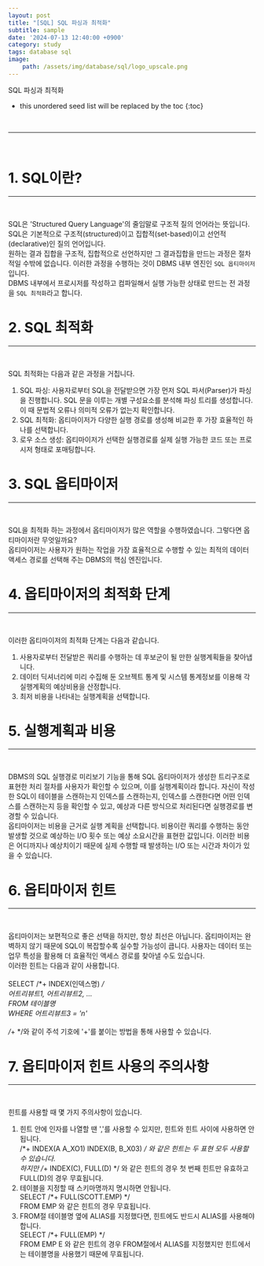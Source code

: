 ```yaml
---
layout: post
title: "[SQL] SQL 파싱과 최적화"
subtitle: sample
date: '2024-07-13 12:40:00 +0900'
category: study
tags: database sql
image:
    path: /assets/img/database/sql/logo_upscale.png
---
```


SQL 파싱과 최적화

<!--more-->

* this unordered seed list will be replaced by the toc
{:toc}
<br>



---
<br>

# 1. SQL이란?
---
<br>


SQL은 'Structured Query Language'의 줄임말로 구조적 질의 언어라는 뜻입니다.<br>
SQL은 기본적으로 구조적(structured)이고 집합적(set-based)이고 선언적(declarative)인 질의 언어입니다.<br>
원하는 결과 집합을 구조적, 집합적으로 선언하지만 그 결과집합을 만드는 과정은 절차적일 수밖에 없습니다. 이러한 과정을 수행하는 것이 DBMS 내부 엔진인 `SQL 옵티마이저`입니다.<br>
DBMS 내부에서 프로시저를 작성하고 컴파일해서 실행 가능한 상태로 만드는 전 과정을 `SQL 최적화`라고 합니다.<br>


# 2. SQL 최적화
---
<br>


SQL 최적화는 다음과 같은 과정을 거칩니다.<br>
1. SQL 파싱: 사용자로부터 SQL을 전달받으면 가장 먼저 SQL 파서(Parser)가 파싱을 진행합니다. SQL 문을 이루는 개별 구성요소를 분석해 파싱 트리를 생성합니다. 이 때 문법적 오류나 의미적 오류가 없는지 확인합니다.<br>
2. SQL 최적화: 옵티마이저가 다양한 실행 경로를 생성해 비교한 후 가장 효율적인 하나를 선택합니다.<br>
3. 로우 소스 생성: 옵티마이저가 선택한 실행경로를 실제 실행 가능한 코드 또는 프로시저 형태로 포매팅합니다.<br>


# 3. SQL 옵티마이저
---
<br>


SQL을 최적화 하는 과정에서 옵티마이저가 많은 역할을 수행하였습니다. 그렇다면 옵티마이저란 무엇일까요?<br>
옵티마이저는 사용자가 원하는 작업을 가장 효율적으로 수행할 수 있는 최적의 데이터 액세스 경로를 선택해 주는 DBMS의 핵심 엔진입니다.<br>



# 4. 옵티마이저의 최적화 단계
---
<br>

이러한 옵티마이저의 최적화 단계는 다음과 같습니다.<br>
1. 사용자로부터 전달받은 쿼리를 수행하는 데 후보군이 될 만한 실행계획들을 찾아냅니다.<br>
2. 데이터 딕셔너리에 미리 수집해 둔 오브젝트 통계 및 시스템 통계정보를 이용해 각 실행계획의 예상비용을 산정합니다.<br>
3. 최저 비용을 나타내는 실행계획을 선택합니다.<br>


# 5. 실행계획과 비용
---
<br>

DBMS의 SQL 실행경로 미리보기 기능을 통해 SQL 옵티마이저가 생성한 트리구조로 표현한 처리 절차를 사용자가 확인할 수 있으며, 이를 실행계획이라 합니다. 자신이 작성한 SQL이 테이블을 스캔하는지 인덱스를 스캔하는지, 인덱스를 스캔한다면 어떤 인덱스를 스캔하는지 등을 확인할 수 있고, 예상과 다른 방식으로 처리된다면 실행경로를 변경할 수 있습니다.<br>
옵티마이저는 비용을 근거로 실행 계획을 선택합니다. 비용이란 쿼리를 수행하는 동안 발생할 것으로 예상하는 I/O 횟수 또는 예상 소요시간을 표현한 값입니다. 이러한 비용은 어디까지나 예상치이기 때문에 실제 수행할 때 발생하는 I/O 또는 시간과 차이가 있을 수 있습니다.<br>

# 6. 옵티마이저 힌트
---
<br>

옵티마이저는 보편적으로 좋은 선택을 하지만, 항상 최선은 아닙니다. 옵티마이저는 완벽하지 않기 때문에 SQL이 복잡할수록 실수할 가능성이 큽니다. 사용자는 데이터 또는 업무 특성을 활용해 더 효율적인 액세스 경로를 찾아낼 수도 있습니다.<br>
이러한 힌트는 다음과 같이 사용합니다.<br><br>
SELECT /*+ INDEX(인덱스명) */<br>
       어트리뷰트1, 어트리뷰트2, ...<br>
FROM   테이블명<br>
WHERE 어트리뷰트3 = 'n'<br><br>
/*+ */와 같이 주석 기호에 '+'를 붙이는 방법을 통해 사용할 수 있습니다.<br>


# 7. 옵티마이저 힌트 사용의 주의사항
---
<br>


힌트를 사용할 때 몇 가지 주의사항이 있습니다.<br>
1. 힌트 안에 인자를 나열할 땐 ','를 사용할 수 있지만, 힌트와 힌트 사이에 사용하면 안됩니다.<br>
/*+ INDEX(A A_XO1) INDEX(B, B_X03) */ 와 같은 힌트는 두 표현 모두 사용할 수 있습니다.<br>
하지만 /*+ INDEX(C), FULL(D) */ 와 같은 힌트의 경우 첫 번째 힌트만 유효하고 FULL(D)의 경우 무효됩니다.<br>
2. 테이블을 지정할 때 스키마명까지 명시하면 안됩니다.<br>
SELECT /*+ FULL(SCOTT.EMP) */<br>
FROM EMP 와 같은 힌트의 경우 무효됩니다.<br>
3. FROM절 테이블명 옆에 ALIAS를 지정했다면, 힌트에도 반드시 ALIAS를 사용해야 합니다.<br>
SELECT /*+ FULL(EMP) */<br>
FROM EMP E 와 같은 힌트의 경우 FROM절에서 ALIAS를 지정했지만 힌트에서는 테이블명을 사용했기 때문에 무효됩니다.<br>
